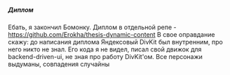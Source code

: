 ##### Диплом

Ебать, я закончил Бомонку. Диплом в отдельной репе - https://github.com/Erokha/thesis-dynamic-content
В свое оправдание скажу: до написания диплома Яндексовый DivKit был внутренним, про него никто не знал. Его кода я не видел, писал свой движок для backend-driven-ui, не зная про работу DivKit'ом. Все персонажи выдуманы, совпадения случайны

